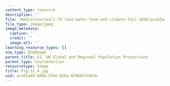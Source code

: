 ```yaml
---
content_type: resource
description: ''
file: /media/courses/1-74-land-water-food-and-climate-fall-2020/aca52a4bb60b5fbe826a6f0b037e954c_Fig_S1.4.jpg
file_type: image/jpeg
image_metadata:
  caption: ''
  credit: ''
  image-alt: ''
learning_resource_types: []
ocw_type: OCWImage
parent_title: S1. UN Global and Regional Population Projections
parent_type: CourseSection
resourcetype: Image
title: Fig_S1.4.jpg
uid: aca52a4b-b60b-5fbe-826a-6f0b037e954c
---
```

